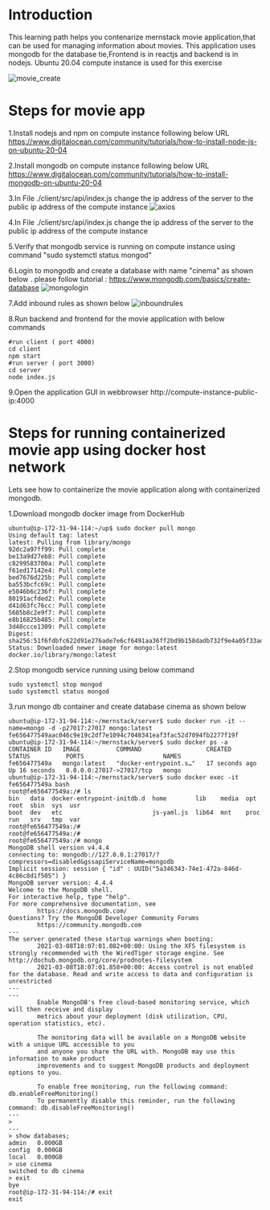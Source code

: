 # Introduction
This learning path helps you contenarize mernstack movie application,that can be used for managing information about movies.
This application uses mongodb for the database tie,Frontend is in reactjs and backend is in nodejs.
Ubuntu 20.04 compute instance is used for this exercise

![movie_create](https://user-images.githubusercontent.com/77958988/110424432-cc0ab380-80c8-11eb-88e1-d232c3208d17.png)
# Steps for movie app
 1.Install nodejs and npm on compute instance following below URL
  https://www.digitalocean.com/community/tutorials/how-to-install-node-js-on-ubuntu-20-04  
   
 2.Install mongodb on compute instance following below URL 
   https://www.digitalocean.com/community/tutorials/how-to-install-mongodb-on-ubuntu-20-04  

 3.In File ./client/src/api/index.js change the ip address of the server to the public ip address of the compute instance 
  ![axios](https://user-images.githubusercontent.com/77958988/110425452-628ba480-80ca-11eb-8948-098301608ea4.png)
 
 4.In File ./client/src/api/index.js change the ip address of the server to the public ip address of the compute instance 
 
 5.Verify that mongodb service is running on compute instance using command "sudo systemctl status mongod"
 
 6.Login to mongodb and create a database with name "cinema" as shown below .
 please follow tutorial : https://www.mongodb.com/basics/create-database
 ![mongologin](https://user-images.githubusercontent.com/77958988/110428309-1131e400-80cf-11eb-979a-16ba36f2201b.png)

 7.Add inbound rules as shown below
 ![inboundrules](https://user-images.githubusercontent.com/77958988/110428489-56561600-80cf-11eb-8e89-892daa7affc8.png)

 8.Run backend and frontend for the movie application with below commands
  ```
  #run client ( port 4000)
  cd client
  npm start
  #run server ( port 3000)
  cd server
  node index.js
  ```
 9.Open the application GUI in webbrowser http://compute-instance-public-ip:4000
# Steps for running containerized  movie app using docker host network
 Lets see how to containerize the movie application along with containerized mongodb.
 
1.Download mongodb docker image from DockerHub
  
  ```
ubuntu@ip-172-31-94-114:~/up$ sudo docker pull mongo
Using default tag: latest
latest: Pulling from library/mongo
92dc2a97ff99: Pull complete
be13a9d27eb8: Pull complete
c8299583700a: Pull complete
f61ed17142e4: Pull complete
bed7676d225b: Pull complete
ba553bcfc69c: Pull complete
e5046b6c236f: Pull complete
80191acfded2: Pull complete
d41d63fc76cc: Pull complete
5605b8c2e9f7: Pull complete
e8b16825b485: Pull complete
3d40ccce1309: Pull complete
Digest: sha256:51f6fdbfc622d91e276ade7e6cf6491aa36ff2bd9b158dadb732f9e4a05f33ad
Status: Downloaded newer image for mongo:latest
docker.io/library/mongo:latest
  ```
2.Stop mongodb service running using below command
 ```
 sudo systemctl stop mongod
 sudo systemctl status mongod
 ```
 
3.run mongo db container  and create database cinema as shown below
````
ubuntu@ip-172-31-94-114:~/mernstack/server$ sudo docker run -it --name=mongo -d -p27017:27017 mongo:latest
fe656477549aac046c9e19c2df7e1094c7048341eaf3fac52d7094fb2277f19f
ubuntu@ip-172-31-94-114:~/mernstack/server$ sudo docker ps -a
CONTAINER ID   IMAGE          COMMAND                  CREATED          STATUS          PORTS                      NAMES
fe656477549a   mongo:latest   "docker-entrypoint.s…"   17 seconds ago   Up 16 seconds   0.0.0.0:27017->27017/tcp   mongo
ubuntu@ip-172-31-94-114:~/mernstack/server$ sudo docker exec -it fe656477549a bash
root@fe656477549a:/# ls
bin   data  docker-entrypoint-initdb.d  home        lib    media  opt   root  sbin  sys  usr
boot  dev   etc                         js-yaml.js  lib64  mnt    proc  run   srv   tmp  var
root@fe656477549a:/#
root@fe656477549a:/#
root@fe656477549a:/# mongo
MongoDB shell version v4.4.4
connecting to: mongodb://127.0.0.1:27017/?compressors=disabled&gssapiServiceName=mongodb
Implicit session: session { "id" : UUID("5a346343-74e1-472a-846d-4c86c8d1f505") }
MongoDB server version: 4.4.4
Welcome to the MongoDB shell.
For interactive help, type "help".
For more comprehensive documentation, see
        https://docs.mongodb.com/
Questions? Try the MongoDB Developer Community Forums
        https://community.mongodb.com
---
The server generated these startup warnings when booting:
        2021-03-08T18:07:01.082+00:00: Using the XFS filesystem is strongly recommended with the WiredTiger storage engine. See http://dochub.mongodb.org/core/prodnotes-filesystem
        2021-03-08T18:07:01.858+00:00: Access control is not enabled for the database. Read and write access to data and configuration is unrestricted
---
---
        Enable MongoDB's free cloud-based monitoring service, which will then receive and display
        metrics about your deployment (disk utilization, CPU, operation statistics, etc).

        The monitoring data will be available on a MongoDB website with a unique URL accessible to you
        and anyone you share the URL with. MongoDB may use this information to make product
        improvements and to suggest MongoDB products and deployment options to you.

        To enable free monitoring, run the following command: db.enableFreeMonitoring()
        To permanently disable this reminder, run the following command: db.disableFreeMonitoring()
---
>
---
> show databases;
admin   0.000GB
config  0.000GB
local   0.000GB
> use cinema
switched to db cinema
> exit
bye
root@ip-172-31-94-114:/# exit
exit

````

